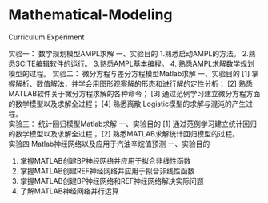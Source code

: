 # Mathematical-Modeling
Curriculum Experiment

实验一： 数学规划模型AMPL求解
一、实验目的
1.熟悉启动AMPL的方法。
     2.熟悉SCITE编辑软件的运行。
     3.熟悉AMPL基本编程。
4. 熟悉AMPL求解数学规划模型的过程。
实验二： 微分方程与差分方程模型Matlab求解
一、实验目的
[1] 掌握解析、数值解法，并学会用图形观察解的形态和进行解的定性分析；
[2] 熟悉MATLAB软件关于微分方程求解的各种命令；
[3] 通过范例学习建立微分方程方面的数学模型以及求解全过程；
[4] 熟悉离散 Logistic模型的求解与混沌的产生过程。  
实验三： 统计回归模型Matlab求解
一、实验目的
[1] 通过范例学习建立统计回归的数学模型以及求解全过程；
[2] 熟悉MATLAB求解统计回归模型的过程。  
实验四  Matlab神经网络以及应用于汽油辛烷值预测
一、实验目的
1. 掌握MATLAB创建BP神经网络并应用于拟合非线性函数
2. 掌握MATLAB创建REF神经网络并应用于拟合非线性函数
3. 掌握MATLAB创建BP神经网络和REF神经网络解决实际问题
4. 了解MATLAB神经网络并行运算
